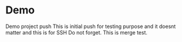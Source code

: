 # Demo
Demo project push 
This is initial push for testing purpose and it doesnt matter and this is for SSH Do not forget.
This is merge test.

